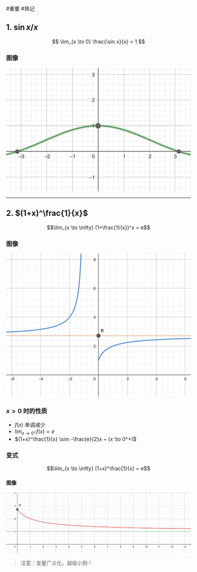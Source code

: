 #重要  #熟记 
## 1. $\sin x / x$

$$ \lim_{x \to 0} \frac{\sin x}{x} = 1 $$

### 图像

![important_1](/assets/important_1.jpg)

---

## 2. $(1+x)^\frac{1}{x}$

$$\lim_{x \to \infty} (1+\frac{1}{x})^x = e$$

### 图像

![important_2](/assets/important_2.jpg)

### $x>0$ 时的性质

- $f(x)$ 单调减少
- $\lim_{x \to 0^+}f(x) = e$
- $(1+x)^\frac{1}{x} \sim -\frac{e}{2}x ~ (x \to 0^+)$

### 变式

$$\lim_{x \to \infty} (1+x)^\frac{1}{x} = e$$

#### 图像

![important_2](/assets/important_2-1.jpg)

> 注意：变量广义化，超级小狗！